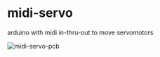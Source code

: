# midi-servo
arduino with midi in-thru-out to move servomotors

![midi-servo-pcb](https://user-images.githubusercontent.com/6823868/29373746-6d9b320e-82af-11e7-967d-433570386f12.jpg)

